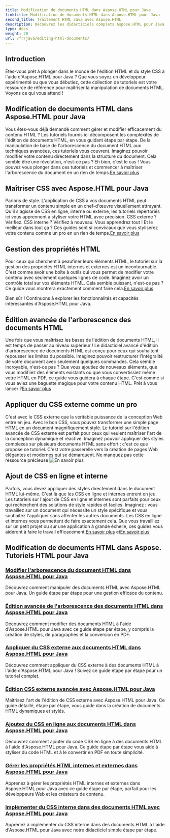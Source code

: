 ```yaml
---
title: Modification de documents HTML dans Aspose.HTML pour Java
linktitle: Modification de documents HTML dans Aspose.HTML pour Java
second_title: Traitement HTML Java avec Aspose.HTML
description: Découvrez les didacticiels complets Aspose.HTML pour Java. Apprenez à éditer des documents HTML, à implémenter CSS et à gérer du contenu avec des guides étape par étape.
type: docs
weight: 28
url: /fr/java/editing-html-documents/
---
```

## Introduction

Êtes-vous prêt à plonger dans le monde de l'édition HTML et du style CSS à l'aide d'Aspose.HTML pour Java ? Que vous soyez un développeur expérimenté ou que vous débutiez, cette collection de tutoriels est votre ressource de référence pour maîtriser la manipulation de documents HTML. Voyons ce qui vous attend !

## Modification de documents HTML dans Aspose.HTML pour Java

Vous êtes-vous déjà demandé comment gérer et modifier efficacement du contenu HTML ? Les tutoriels fournis ici décomposent les complexités de l'édition de documents HTML, en vous guidant étape par étape. De la manipulation de base de l'arborescence du document HTML aux techniques avancées, ces tutoriels vous couvrent. Imaginez pouvoir modifier votre contenu directement dans la structure du document. Cela semble être une révolution, n'est-ce pas ? Eh bien, c'est le cas ! Vous pouvez vous plonger dans ces tutoriels et commencer à maîtriser l'arborescence du document en un rien de temps.[En savoir plus](./edit-html-document-tree/)

## Maîtriser CSS avec Aspose.HTML pour Java

 Parlons de style. L'application de CSS à vos documents HTML peut transformer un contenu simple en un chef-d'œuvre visuellement attrayant. Qu'il s'agisse de CSS en ligne, interne ou externe, les tutoriels répertoriés ici vous apprennent à styliser votre HTML avec précision. CSS externe ? Vérifiez. CSS interne ? Vérifiez à nouveau. Vous apprendrez tout ! Et le meilleur dans tout ça ? Ces guides sont si conviviaux que vous styliserez votre contenu comme un pro en un rien de temps.[En savoir plus](./apply-external-css-html-documents/)

## Gestion des propriétés HTML

Pour ceux qui cherchent à peaufiner leurs éléments HTML, le tutoriel sur la gestion des propriétés HTML internes et externes est un incontournable. C'est comme avoir une boîte à outils qui vous permet de modifier votre contenu avec seulement quelques lignes de code. Imaginez avoir un contrôle total sur vos éléments HTML. Cela semble puissant, n'est-ce pas ? Ce guide vous montrera exactement comment faire cela.[En savoir plus](./manage-inner-outer-html-properties/)

Bien sûr ! Continuons à explorer les fonctionnalités et capacités intéressantes d'Aspose.HTML pour Java.

## Édition avancée de l'arborescence des documents HTML

Une fois que vous maîtrisez les bases de l'édition de documents HTML, il est temps de passer au niveau supérieur ! Le didacticiel avancé d'édition d'arborescence de documents HTML est conçu pour ceux qui souhaitent repousser les limites du possible. Imaginez pouvoir restructurer l'intégralité de votre document avec seulement quelques commandes. Cela semble incroyable, n'est-ce pas ? Que vous ajoutiez de nouveaux éléments, que vous modifiiez des éléments existants ou que vous convertissiez même votre HTML en PDF, ce guide vous guidera à chaque étape. C'est comme si vous aviez une baguette magique pour votre contenu HTML. Prêt à vous lancer ?[En savoir plus](./advanced-html-document-tree-editing/)

## Appliquer du CSS externe comme un pro

C'est avec le CSS externe que la véritable puissance de la conception Web entre en jeu. Avec le bon CSS, vous pouvez transformer une simple page HTML en un document magnifiquement stylé. Le tutoriel sur l'édition avancée de CSS externe est parfait pour ceux qui veulent maîtriser l'art de la conception dynamique et réactive. Imaginez pouvoir appliquer des styles complexes sur plusieurs documents HTML sans effort : c'est ce que propose ce tutoriel. C'est votre passerelle vers la création de pages Web élégantes et modernes qui se démarquent. Ne manquez pas cette ressource précieuse ![En savoir plus](./advanced-external-css-editing/)

## Ajout de CSS en ligne et interne

Parfois, vous devez appliquer des styles directement dans le document HTML lui-même. C'est là que les CSS en ligne et internes entrent en jeu. Les tutoriels sur l'ajout de CSS en ligne et internes sont parfaits pour ceux qui recherchent des solutions de style rapides et faciles. Imaginez : vous travaillez sur un document qui nécessite un style spécifique et vous souhaitez l'appliquer sans affecter les autres documents. Les CSS en ligne et internes vous permettent de faire exactement cela. Que vous travailliez sur un petit projet ou sur une application à grande échelle, ces guides vous aideront à faire le travail efficacement.[En savoir plus](./add-inline-css-html-documents/) et[En savoir plus](./implement-internal-css-html-documents/)

## Modification de documents HTML dans Aspose. Tutoriels HTML pour Java
### [Modifier l'arborescence du document HTML dans Aspose.HTML pour Java](./edit-html-document-tree/)
Découvrez comment manipuler des documents HTML avec Aspose.HTML pour Java. Un guide étape par étape pour une gestion efficace du contenu.
### [Édition avancée de l'arborescence des documents HTML dans Aspose.HTML pour Java](./advanced-html-document-tree-editing/)
Découvrez comment modifier des documents HTML à l'aide d'Aspose.HTML pour Java avec ce guide étape par étape, y compris la création de styles, de paragraphes et la conversion en PDF.
### [Appliquer du CSS externe aux documents HTML dans Aspose.HTML pour Java](./apply-external-css-html-documents/)
Découvrez comment appliquer du CSS externe à des documents HTML à l'aide d'Aspose.HTML pour Java ! Suivez ce guide étape par étape pour un tutoriel complet.
### [Édition CSS externe avancée avec Aspose.HTML pour Java](./advanced-external-css-editing/)
Maîtrisez l'art de l'édition de CSS externe avec Aspose.HTML pour Java. Ce guide détaillé, étape par étape, vous guide dans la création de documents HTML dynamiques et stylés.
### [Ajoutez du CSS en ligne aux documents HTML dans Aspose.HTML pour Java](./add-inline-css-html-documents/)
Découvrez comment ajouter du code CSS en ligne à des documents HTML à l'aide d'Aspose.HTML pour Java. Ce guide étape par étape vous aide à styliser du code HTML et à le convertir en PDF en toute simplicité.
### [Gérer les propriétés HTML internes et externes dans Aspose.HTML pour Java](./manage-inner-outer-html-properties/)
Apprenez à gérer les propriétés HTML internes et externes dans Aspose.HTML pour Java avec ce guide étape par étape, parfait pour les développeurs Web et les créateurs de contenu.
### [Implémenter du CSS interne dans des documents HTML avec Aspose.HTML pour Java](./implement-internal-css-html-documents/)
Apprenez à implémenter du CSS interne dans des documents HTML à l'aide d'Aspose.HTML pour Java avec notre didacticiel simple étape par étape.